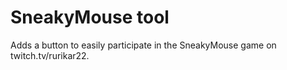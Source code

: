 # SneakyMouse tool

Adds a button to easily participate in the SneakyMouse game on twitch.tv/rurikar22.